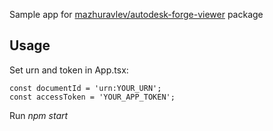 Sample app for [mazhuravlev/autodesk-forge-viewer](https://github.com/mazhuravlev/autodesk-forge-viewer) package

Usage
-----
Set urn and token in App.tsx:

    const documentId = 'urn:YOUR_URN';
    const accessToken = 'YOUR_APP_TOKEN';

Run *npm start*
